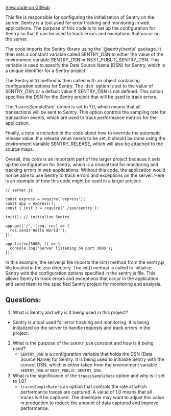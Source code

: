 [View code on GitHub](zoo-labs/zoo/blob/master/core/sentry.server.config.js)

This file is responsible for configuring the initialization of Sentry on the server. Sentry is a tool used for error tracking and monitoring in web applications. The purpose of this code is to set up the configuration for Sentry so that it can be used to track errors and exceptions that occur on the server.

The code imports the Sentry library using the '@sentry/nextjs' package. It then sets a constant variable called SENTRY_DSN to either the value of the environment variable SENTRY_DSN or NEXT_PUBLIC_SENTRY_DSN. This variable is used to specify the Data Source Name (DSN) for Sentry, which is a unique identifier for a Sentry project.

The Sentry.init() method is then called with an object containing configuration options for Sentry. The 'dsn' option is set to the value of SENTRY_DSN or a default value if SENTRY_DSN is not defined. This option specifies the DSN for the Sentry project that will be used to track errors.

The 'tracesSampleRate' option is set to 1.0, which means that all transactions will be sent to Sentry. This option controls the sampling rate for transaction events, which are used to track performance metrics for the application.

Finally, a note is included in the code about how to override the automatic release value. If a release value needs to be set, it should be done using the environment variable SENTRY_RELEASE, which will also be attached to the source maps.

Overall, this code is an important part of the larger project because it sets up the configuration for Sentry, which is a crucial tool for monitoring and tracking errors in web applications. Without this code, the application would not be able to use Sentry to track errors and exceptions on the server. Here is an example of how this code might be used in a larger project:

```
// server.js

const express = require('express');
const app = express();
const { init } = require('./zoo/sentry');

init(); // initialize Sentry

app.get('/', (req, res) => {
  res.send('Hello World!');
});

app.listen(3000, () => {
  console.log('Server listening on port 3000');
});
```

In this example, the server.js file imports the init() method from the sentry.js file located in the zoo directory. The init() method is called to initialize Sentry with the configuration options specified in the sentry.js file. This allows Sentry to track errors and exceptions that occur in the application and send them to the specified Sentry project for monitoring and analysis.
## Questions: 
 1. What is Sentry and why is it being used in this project?
   - Sentry is a tool used for error tracking and monitoring. It is being initialized on the server to handle requests and track errors in the project.
2. What is the purpose of the `SENTRY_DSN` constant and how is it being used?
   - `SENTRY_DSN` is a configuration variable that holds the DSN (Data Source Name) for Sentry. It is being used to initialize Sentry with the correct DSN, which is either taken from the environment variable `SENTRY_DSN` or `NEXT_PUBLIC_SENTRY_DSN`.
3. What is the significance of the `tracesSampleRate` option and why is it set to 1.0?
   - `tracesSampleRate` is an option that controls the rate at which performance traces are captured. A value of 1.0 means that all traces will be captured. The developer may want to adjust this value in production to reduce the amount of data captured and improve performance.
